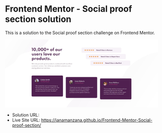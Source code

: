 # Frontend Mentor - Social proof section solution

This is a solution to the Social proof section challenge on Frontend Mentor.

![](images/screenshot.jpg)

- Solution URL:
- Live Site URL: https://janamanzana.github.io/Frontend-Mentor-Social-proof-section/
